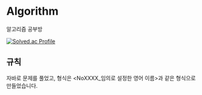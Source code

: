 # Algorithm
알고리즘 공부방

[![Solved.ac Profile](http://mazassumnida.wtf/api/v2/generate_badge?boj=cys07028)](https://solved.ac/cys07028/)

## 규칙
자바로 문제를 풀었고, 형식은 <NoXXXX_임의로 설정한 영어 이름>과 같은 형식으로 만들었습니다.

